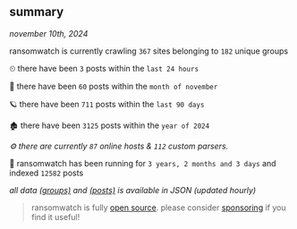 
## summary
_november 10th, 2024_

ransomwatch is currently crawling `367` sites belonging to `182` unique groups

⏲ there have been `3` posts within the `last 24 hours`

🦈 there have been `60` posts within the `month of november`

🪐 there have been `711` posts within the `last 90 days`

🏚 there have been `3125` posts within the `year of 2024`

_⚙️ there are currently `87` online hosts & `112` custom parsers._

🦕 ransomwatch has been running for `3 years, 2 months and 3 days` and indexed `12582` posts

_all data  [(groups)](http://ransomwhat.telemetry.ltd/groups) and [(posts)](http://ransomwhat.telemetry.ltd/posts) is available in JSON (updated hourly)_

> ransomwatch is fully [open source](https://github.com/joshhighet/ransomwatch#ransomwatch--). please consider [sponsoring](https://github.com/sponsors/joshhighet) if you find it useful!
